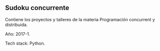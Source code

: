 ## Sudoku concurrente

Contiene los proyectos y talleres de la materia Programación concurrent y distribuida.

Año: 2017-1.

Tech stack: Python.
